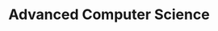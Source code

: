 ---
layout: course-page
title: Advanced Computer Science
instructor:
  - name: Mr. Shannon Houtrouw
    url: instructional/MrShannonHoutrouw
coursename: KAMSC ADVANCED COMPUTER SCIENCE (H)
description: "<b>A college level course</b> that follows the AP Computer Science-A class and includes the topics once covered in the AP Computer Science-AB curriculum (data structures, lists, stacks, queues, trees, and advanced algorithms). Computer-math topics and other object-oriented programming design concepts are also continued and implemented using the Python programming language."
---